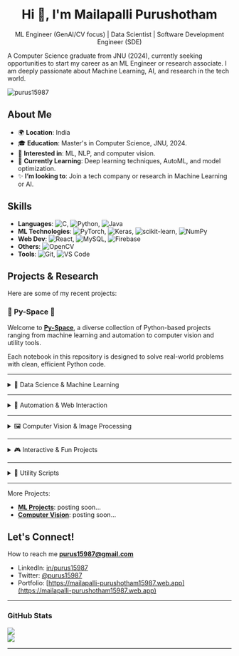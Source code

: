 <h1 align="center">Hi 👋, I'm Mailapalli Purushotham</h1>
<p align="center">ML Engineer (GenAI/CV focus) | Data Scientist | Software Development Engineer (SDE)</p>

A Computer Science graduate from JNU (2024), currently seeking opportunities to start my career as an ML Engineer or research associate. I am deeply passionate about Machine Learning, AI, and research in the tech world.

<p align="left"> <img src="https://komarev.com/ghpvc/?username=purus15987&label=Profile%20views&color=0e75b6&style=flat" alt="purus15987" /> </p>

## About Me

* 🌍 **Location**: India
* 🎓 **Education**: Master's in Computer Science, JNU, 2024.
* 🔬 **Interested in**: ML, NLP, and computer vision.
* 🌱 **Currently Learning**: Deep learning techniques, AutoML, and model optimization.
* ✨ **I’m looking to**: Join a tech company or research in Machine Learning or AI.

## Skills

* **Languages**: ![C](https://img.shields.io/badge/C-%2300599C.svg?style=flat-square&logo=c&logoColor=white), ![Python](https://img.shields.io/badge/Python-%233670A0.svg?style=flat-square&logo=python&logoColor=ffdd54), ![Java](https://img.shields.io/badge/Java-%23ED8B00.svg?style=flat-square&logo=java&logoColor=white)
* **ML Technologies**: ![PyTorch](https://img.shields.io/badge/PyTorch-%23EE4C2C.svg?style=flat-square&logo=PyTorch&logoColor=white), ![Keras](https://img.shields.io/badge/Keras-%23D00000.svg?style=flat-square&logo=Keras&logoColor=white), ![scikit-learn](https://img.shields.io/badge/scikit--learn-%23F7931E.svg?style=flat-square&logo=scikit-learn&logoColor=white), ![NumPy](https://img.shields.io/badge/NumPy-%23013243.svg?style=flat-square&logo=numpy&logoColor=white)
* **Web Dev**: ![React](https://img.shields.io/badge/React-%2320232a.svg?style=flat-square&logo=react&logoColor=%2361DAFB), ![MySQL](https://img.shields.io/badge/MySQL-%2300000f.svg?style=flat-square&logo=mysql&logoColor=white), ![Firebase](https://img.shields.io/badge/Firebase-%23FFCA28.svg?style=flat-square&logo=firebase&logoColor=black)
* **Others**: ![OpenCV](https://img.shields.io/badge/OpenCV-%235C3EE8.svg?style=flat-square&logo=opencv&logoColor=white)
* **Tools**: ![Git](https://img.shields.io/badge/Git-%23F05032.svg?style=flat-square&logo=git&logoColor=white), ![VS Code](https://img.shields.io/badge/VS%20Code-%23007ACC.svg?style=flat-square&logo=visual-studio-code&logoColor=white)

## Projects & Research

Here are some of my recent projects:

### 🔬 Py-Space 🚀
Welcome to **[Py-Space](https://github.com/purus15987/py-space)**, a diverse collection of Python-based projects ranging from machine learning and automation to computer vision and utility tools.

Each notebook in this repository is designed to solve real-world problems with clean, efficient Python code.

---

<details>
<summary>🔬 Data Science & Machine Learning</summary>

- 📊 [RNAseq TPM Data Analysis & ML Models](https://github.com/purus15987/py-space/blob/main/Data%20Analysis%20and%20Machine%20Learning%20Models%20on%20RNAseqTPM.ipynb)  
  Exploratory data analysis and machine learning on RNA sequencing data.

- 🐦 [Twitter Tweets Analysis](https://github.com/purus15987/py-space/blob/main/twitter_tweets_analysis.ipynb)  
  Text analytics and sentiment exploration on tweets.

</details>

---

<details>
<summary>🤖 Automation & Web Interaction</summary>

- 🚄 [IRCTC Ticket Booking Automation & Web Scraping](https://github.com/purus15987/py-space/blob/main/IRCTC_Ticket_Booking_AUTOMATION_Web_Scraping.ipynb)  
  Automated ticket booking with real-time scraping.

- 📽️ [YouTube Video Downloader](https://github.com/purus15987/py-space/blob/main/Youtube_Video_Downloader.ipynb)  
  Download YouTube videos with a simple script.

</details>

---

<details>
<summary>🖼️ Computer Vision & Image Processing</summary>

- 🔐 [LSB Steganography – Hide Secret Message in Image](https://github.com/purus15987/py-space/blob/main/LSB_Steganography_Hide_Secret_Message_in_Image.ipynb)  
  Hide text inside images using least significant bit encoding.

- 🔍 [Text Extraction from Images](https://github.com/purus15987/py-space/blob/main/Text_Extraction_from_Images.ipynb)  
  Extract text from images using OCR techniques.

- 🎥 [OpenCV Projects Collection](https://github.com/purus15987/py-space/blob/main/OpenCV_projects_2.ipynb)  
  Fun and practical vision projects using OpenCV.

</details>

---

<details>
<summary>🎮 Interactive & Fun Projects</summary>

- 🧠 [Realtime Memory Game](https://github.com/purus15987/py-space/blob/main/Realtime_Memory_Game.ipynb)  
  Boost your memory with a fun, interactive game.

- 🌌 [Animate Image to Video – Special Project](https://github.com/purus15987/py-space/blob/main/Special_one_Animate_image_to_video.ipynb)  
  Convert a static image into a dynamic video.

</details>

---

<details>
<summary>🧰 Utility Scripts</summary>

- 📄 [Compress PDF Files](https://github.com/purus15987/py-space/blob/main/compress_pdf.ipynb)  
  Reduce PDF size with Python for fast sharing and storage.

</details>

---
More Projects:

* **[ML Projects](https://mailapalli-purushotham15987.web.app)**: posting soon...
* **[Computer Vision](https://mailapalli-purushotham15987.web.app)**: posting soon...

## Let's Connect!

How to reach me **purus15987@gmail.com**

* LinkedIn: [in/purus15987](https://www.linkedin.com/in/purus15987/)
* Twitter: [@purus15987](https://x.com/purus15987)
* Portfolio: [https://mailapalli-purushotham15987.web.app](https://mailapalli-purushotham15987.web.app)

---

### GitHub Stats

![](https://github-readme-stats.vercel.app/api?username=purus15987&theme=chartreuse-dark&hide_border=false&include_all_commits=false&count_private=false)<br/>
![](https://github-readme-stats.vercel.app/api/top-langs/?username=purus15987&theme=chartreuse-dark&hide_border=false&include_all_commits=false&count_private=false&layout=compact)

---
